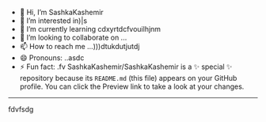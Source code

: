 - 👋 Hi, I’m SashkaKashemir
- 👀 I’m interested in)|s
- 🌱 I’m currently learning cdxyrtdcfvouilhjnm
- 💞️ I’m looking to collaborate on ...
- 📫 How to reach me ...)))dtukdutjutdj
- 😄 Pronouns: ..asdc
- ⚡ Fun fact: .fv
SashkaKashemir/SashkaKashemir is a ✨ special ✨ repository because its `README.md` (this file) appears on your GitHub profile.
You can click the Preview link to take a look at your changes.
---
fdvfsdg
